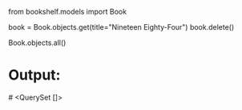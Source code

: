 from bookshelf.models import Book

book = Book.objects.get(title="Nineteen Eighty-Four")
book.delete()

Book.objects.all()
# Output:
# <QuerySet []>